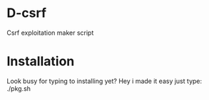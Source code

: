 # D-csrf
Csrf exploitation maker script

# Installation
Look busy for typing to installing yet? Hey i made it easy just type:<br>
./pkg.sh
